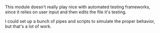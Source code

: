 This module doesn't really play nice with automated testing frameworks, since
it relies on user input and then edits the file it's testing. 

I could set up a bunch of pipes and scripts to simulate the proper behavior,
but that's a lot of work.

